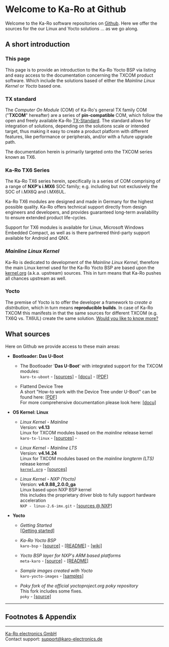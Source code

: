 # Welcome to Ka-Ro at Github
Welcome to the Ka-Ro software repositories on [Github][gh-com]. Here we offer
the sources for the our Linux and Yocto solutions ... as we go along.

## A short introduction
### This page

This page is to provide an introduction to the Ka-Ro Yocto BSP via  listing and easy access to the documentation concerning
the TXCOM product software. Which include the solutions based of either the
_Mainline Linux Kernel_ or _Yocto_ based one.

### TX standard
The _Computer On Module_ (COM) of Ka-Ro's general TX family COM ("**TXCOM**"
hereafter) are a series of **pin-compatible** COM, which follow the open and
freely available Ka-Ro [TX-Standard][tx-std]. The standard allows for integration
of solutions, depending on the solutions scale or intended target, thus making it
easy to create a product platform with different features, like performance or
peripherals, and/or with a future upgrade path.

The documentation herein is primarily targeted onto the TXCOM series known as
TX6.

### Ka-Ro TX6 Series
The Ka-Ro TX6 series herein, specifically is a series of COM comprising of a
range of **NXP's i.MX6** SOC family; e.g. including but not exclusively the SOC
of i.MX6Q and i.MX6UL.

Ka-Ro TX6 modules are designed and made in Germany for the highest possible
quality. Ka-Ro offers technical support directly from design engineers and
developers, and provides guaranteed long-term availability to ensure extended
product life-cycles.

Support for TX6 modules is available for Linux, Microsoft Windows Embedded
Compact, as well as is there partnered third-party support available for
Android and QNX.

### _Mainline Linux Kernel_
Ka-Ro is dedicated to development of the _Mainline Linux Kernel_, therefore the
main Linux kernel used for the Ka-Ro Yocto BSP are based upon the
[kernel.org][korg] (a.k.a. upstream) sources. This in turn means that Ka-Ro
pushes all chances upstream as well.

### Yocto
The premise of Yocto is to offer the developer a framework to _create a
distribution_, which in turn means __reproducible builds__. In case of Ka-Ro
TXCOM this manifests in that the same sources for different TXCOM (e.g. TX6Q vs.
TX6UL) create the same solution. [Would you like to know more?](yocto/README.yocto.md)

## What sources
Here on Github we provide access to these main areas:

* __Bootloader: Das U-Boot__  
    * The Bootloader '**Das U-Boot**' with integrated support for the TXCOM modules:  
    `karo-tx-uboot` -
    [[sources]](https://github.com/karo-electronics/karo-tx-uboot) -
    [[docu]](uboot/uboot_getting-started.md) -
    [[PDF]][uboot-pdf]

    * Flattend Device Tree  
    A short "How-to work with the Device Tree under U-Boot" can be found here: [[PDF]][fdt-qref]  
    For more comprehensive documentation please look here: [[docu]](dts/dt_home.md)

* __OS Kernel: Linux__  
    * _Linux Kernel - Mainline_  
    Version: **v4.13**  
    Linux for TXCOM modules based on the _mainline_ release kernel  
    `karo-tx-linux` -
    [[sources]](https://github.com/karo-electronics/karo-tx-linux) -

    * _Linux Kernel - Mainline LTS_  
    Version: **v4.14.24**  
    Linux for TXCOM modules based on the _mainline longterm (LTS)_ release kernel  
    [`kernel.org`][korg] -
    [[sources]](https://git.kernel.org/pub/scm/linux/kernel/git/stable/linux.git/tag/?h=v4.14.24)

    * _Linux Kernel - NXP (Yocto)_  
    Version: **v4.9.88_2.0.0_ga**  
    Linux based upon NXP BSP kernel  
    this includes the proprietary driver blob to fully support hardware acceleration  
    `NXP - linux-2.6-imx.git` -
    [[sources @ NXP]](https://source.codeaurora.org/external/imx/linux-imx/tag/?h=rel_imx_4.9.88_2.0.0_ga)

* __Yocto__  
    * _Getting Started_  
    [[Getting started]](https://www.karo-electronics.com/1840.html?&L=1)

    * _Ka-Ro Yocto BSP_  
    `karo-bsp` -
    [[source]](https://github.com/karo-electronics/karo-bsp) -
    [[README]](https://github.com/karo-electronics/karo-bsp#ka-ro-yocto-bsp) -
    [[wiki]](https://github.com/karo-electronics/fsl-community-bsp-platform/wiki)

    * _Yocto BSP layer for NXP's ARM based platforms_  
    `meta-karo` -
    [[source]](https://github.com/karo-electronics/meta-karo.git) -
    [[README]](https://github.com/karo-electronics/meta-karo#ka-ro-yocto-bsp)

    * _Sample images created with Yocto_  
    `karo-yocto-images` -   [[samples]](https://github.com/karo-electronics/karo-yocto-images#sample-images-created-with-yocto)

    * _Poky fork of the official yoctoproject.org poky repository_  
      This fork includes some fixes.  
      `poky` - [[source]](https://github.com/karo-electronics/poky)

---
## Footnotes & Appendix
[gh-com]: https://github.com/karo-electronics
[tx-std]: https://www.karo-electronics.com/tx-standard.html
[uboot-pdf]: https://github.com/karo-electronics/welcome/blob/master/uboot/TX6_U-Boot.pdf
[fdt-qref]: https://github.com/karo-electronics/welcome/blob/master/dts/FDT-Quickreference.pdf
[korg]: https://kernel.org


---
[Ka-Ro electronics GmbH](http://www.karo-electronics.de)  
Contact support: support@karo-electronics.de
